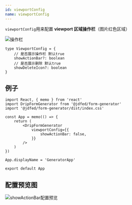 ```yaml
---
id: viewportConfig
name: viewportConfig
---
```


`viewportConfig`用来配置 **viewport 区域操作栏**（图片红色区域）

<img src="https://img11.360buyimg.com/imagetools/jfs/t1/134505/27/23809/10562/62172e31E7e74b668/3b10505918437cd1.png" alt="操作栏"/>

```tsx
type ViewportConfig = {
	// 是否展示操作栏 默认true
	showActionBar?: boolean
	// 是否展示删除 默认true
	showDeleteIcon?: boolean
}
```

## 例子

```tsx
import React, { memo } from 'react'
import DripFormGenerator from '@jdfed/form-generator'
import '@jdfed/form-generator/dist/index.css'

const App = memo(() => {
	return (
		<DripFormGenerator
			viewportConfig={{
				showActionBar: false,
			}}
		/>
	)
})

App.displayName = 'GeneratorApp'

export default App
```

## 配置预览图

<img src="https://img10.360buyimg.com/imagetools/jfs/t1/110155/24/24411/12251/62172eeaEb6e3bfdc/8ea5da6e962195c0.jpg" alt="showActionBar配置预览"/>
